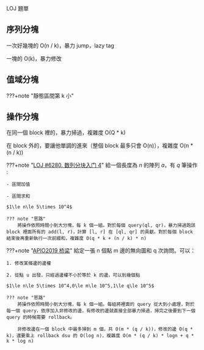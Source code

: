 LOJ 題單

## 序列分塊

一次好幾塊的 O(n / k)，暴力 jump，lazy tag

一塊的 O(k)，暴力修改

## 值域分塊



???+note "靜態區間第 k 小"
	
## 操作分塊

在同一個 block 裡的，暴力掃過，複雜度 O(Q * k)

在 block 外的，要讓他單調的進來（整個 block 最多只會 O(n)），複雜度 O(n * (n / k))

???+note "[LOJ #6280. 数列分块入门 4](https://loj.ac/p/6280)"
	給一個長度為 $n$ 的陣列 $a$，有 $q$ 筆操作 :
	
	- 區間加值

	- 區間求和

	$1\le n\le 5\times 10^4$
	
	??? note "思路"
		將操作依照時間小到大分塊，每 k 個一組。對於每個 query(ql, qr)，暴力掃過跑該 block 裡面所有的 add(l, r)，計算 [l, r] 在 [ql, qr] 的貢獻。對於每個 block 結束後再重新執行一次前綴和，複雜度 O(q * k + (n / k) * n)
	
???+note "[APIO2019 桥梁](https://loj.ac/p/3145)"
	給定一張 n 個點 m 邊的無向圖和 q 次詢問。可以：  
	
	1. 修改某條邊的邊權

	2. 從點 u 出發，只經過邊權不小於等於 k 的邊，可以到幾個點

	$1\le n\le 5\times 10^4,0\le m\le 10^5,1\le q\le 10^5$
	
	??? note "思路"	
		將操作依照時間小到大分塊，每 k 個一組。每組將裡面的 query 從大到小處理，對於每一個 query，依序加入非修改的邊，有修改的邊就直接全部暴力掃過，掃完之後要到下一個 query 的時候需要 rollback。
		
		非修改邊在一個 block 中最多掃到 m 個，共 O(m * (q / k))，修改的邊 O(q * k)，還要乘上 rollback dsu 的 O(log n)，複雜度 O(m * (q / k) * logn + q * k * log n) 
		